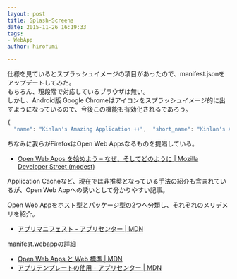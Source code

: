 ```yaml
---
layout: post
title: Splash-Screens
date: 2015-11-26 16:19:33
tags:
- WebApp
author: hirofumi

---
```

仕様を見ているとスプラッシュイメージの項目があったので、manifest.jsonをアップデートしてみた。  
もちろん、現段階で対応しているブラウザは無い。  
しかし、Android版 Google Chromeはアイコンをスプラッシュイメージ的に出すようになっているので、今後この機能も有効化されるであろう。

```js
{
  "name": "Kinlan's Amazing Application ++",  "short_name": "Kinlan's Amaze App",  "icons": [    {      "src": "launcher-icon-3x.png",      "sizes": "144x144",      "type": "image/png"    } ], "splash_screens": [{    "src": "splash/lowres",    "sizes": "320x240"  }, {    "src": "splash/hd_small",    "sizes": "1334x750"  }, {    "src": "splash/hd_hi",    "sizes": "1920x1080",    "density": 3  }],  "start_url": "index.html",  "display": "standalone"}
```

ちなみに我らがFirefoxはOpen Web Appsなるものを提唱している。

-   [Open Web Apps を始めよう – なぜ、そしてどのように | Mozilla Developer Street (modest)](https://dev.mozilla.jp/2013/03/getting-started-with-open-web-apps-why-and-how/)

Application Cacheなど、現在では非推奨となっている手法の紹介も含まれているが、Open Web Appへの誘いとして分かりやすい記事。

Open Web Appをホスト型とパッケージ型の2つへ分類し、それぞれのメリデメリを紹介。

-   [アプリマニフェスト - アプリセンター | MDN](https://developer.mozilla.org/ja/Apps/Manifest)

manifest.webappの詳細

-   [Open Web Apps と Web 標準 | MDN](https://developer.mozilla.org/ja/docs/Open_Web_apps_and_Web_standards)
-   [アプリテンプレートの使用 - アプリセンター | MDN](https://developer.mozilla.org/ja/Apps/App_templates)